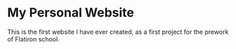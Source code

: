 # My Personal Website
This is the first website I have ever created, as a first project for the prework of Flatiron school.